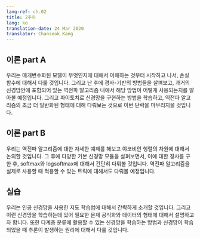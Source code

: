 ```yaml
---
lang-ref: ch.02
title: 2주차
lang: ko
translation-date: 24 Mar 2020
translator: Chanseok Kang
---
```



## 이론 part A

<!-- We start by understanding what parametrised models are and then discuss what a loss function is. We then look at Gradient-based methods and how it's used in the backpropagation algorithm in a traditional neural network. We conclude this section by learning how to implement a neural network in PyTorch followed by a discussion on a more generalized form of backpropagation. -->

우리는 매개변수화된 모델이 무엇인지에 대해서 이해하는 것부터 시작하고 나서, 손실 함수에 대해서 다룰 것입니다. 그리고 난 후에 경사-기반의 방법들을 살펴보고, 과거의 신경망안에 포함되어 있는 역전파 알고리즘 내에서 해당 방법이 어떻게 사용되는지를 알아볼 예정입니다. 그리고 파이토치로 신경망을 구현하는 방법을 학습하고, 역전파 알고리즘의 조금 더 일반화된 형태에 대해 다뤄보는 것으로 이번 단락을 마무리지을 것입니다.

## 이론 part B

<!-- We begin with a concrete example of backpropagation and discuss the dimensions of Jacobian matrices. We then look at various basic neural net modules and compute their gradients, followed by a brief discussion on softmax and logsoftmax. The other topic of discussion in this part is Practical Tricks for backpropagation. -->

우리는 역전파 알고리즘에 대한 자세한 예제를 해보고 야코비안 행렬의 차원에 대해서 논의할 것입니다. 그 후에 다양한 기본 신경망 모듈을 살펴보면서, 이에 대한 경사를 구한 후, softmax와 logsoftmax에 대해서 간단히 다뤄볼 것입니다. 역전파 알고리즘을 실제로 사용할 때 적용할 수 있는 트릭에 대해서도 다뤄볼 예정입니다.

## 실습

<!-- We give a brief introduction to supervised learning using artificial neural networks. We expound on the problem formulation and conventions of data used to train these networks. We also discuss how to train a neural network for multi class classification, and how to perform inference once the network is trained. -->

우리는 인공 신경망을 사용한 지도 학습법에 대해서 간략하게 소개할 것입니다. 그리고 이런 신경망을 학습하는데 있어 필요한 문제 공식화와 데이터의 형태에 대해서 설명하고자 합니다. 또한 다계층 분류에 활용할 수 있는 신경망을 학습하는 방법과 신경망이 학습되었을 때 추론이 발생하는 원리에 대해서 다룰 것입니다.